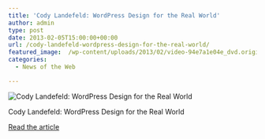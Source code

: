 ```yaml
---
title: 'Cody Landefeld: WordPress Design for the Real World'
author: admin
type: post
date: 2013-02-05T15:00:00+00:00
url: /cody-landefeld-wordpress-design-for-the-real-world/
featured_image:  /wp-content/uploads/2013/02/video-94e7a1e04e_dvd.original.jpg
categories:
  - News of the Web

---
```

![Cody Landefeld: WordPress Design for the Real World][1]

Cody Landefeld: WordPress Design for the Real World

<a href="http://wordpress.tv/2013/02/03/cody-landefeld-wordpress-design-for-the-real-world/" title="Cody Landefeld: WordPress Design for the Real World" target="_blank">Read the article</a>

 [1]: https://i0.wp.com/videos.videopress.com/mCvLNShV/video-94e7a1e04e_dvd.original.jpg